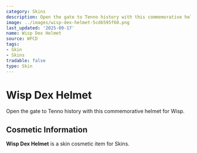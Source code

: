 ```yaml
---
category: Skins
description: Open the gate to Tenno history with this commemorative helmet for Wisp.
image: ../images/wisp-dex-helmet-5cd6595f60.png
last_updated: '2025-09-17'
name: Wisp Dex Helmet
source: WFCD
tags:
- Skin
- Skins
tradable: false
type: Skin
---
```


# Wisp Dex Helmet

Open the gate to Tenno history with this commemorative helmet for Wisp.

## Cosmetic Information

**Wisp Dex Helmet** is a skin cosmetic item for Skins.

